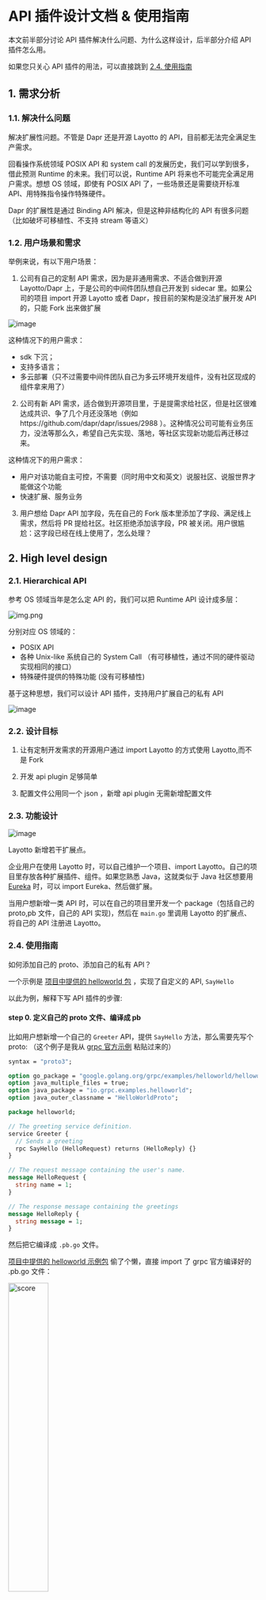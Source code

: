 # API 插件设计文档 & 使用指南

本文前半部分讨论 API 插件解决什么问题、为什么这样设计，后半部分介绍 API 插件怎么用。

如果您只关心 API 插件的用法，可以直接跳到 [2.4. 使用指南](zh/design/api_plugin/design?id=_24-使用指南)

## 1. 需求分析

### 1.1. 解决什么问题

解决扩展性问题。不管是 Dapr 还是开源 Layotto 的 API，目前都无法完全满足生产需求。

回看操作系统领域 POSIX API 和 system call 的发展历史，我们可以学到很多，借此预测 Runtime 的未来。我们可以说，Runtime API 将来也不可能完全满足用户需求。想想 OS 领域，即使有 POSIX API 了，一些场景还是需要绕开标准
API、用特殊指令操作特殊硬件。

Dapr 的扩展性是通过 Binding API 解决，但是这种非结构化的 API 有很多问题（比如破坏可移植性、不支持 stream 等语义）

### 1.2. 用户场景和需求

举例来说，有以下用户场景：

1. 公司有自己的定制 API 需求，因为是非通用需求、不适合做到开源 Layotto/Dapr 上，于是公司的中间件团队想自己开发到 sidecar 里。如果公司的项目 import 开源 Layotto 或者 Dapr，按目前的架构是没法扩展开发 API 的，只能 Fork
   出来做扩展

![image](https://user-images.githubusercontent.com/26001097/131614836-60d797c8-b80b-4018-ad43-c2b874d35660.png)

这种情况下的用户需求：

- sdk 下沉；
- 支持多语言；
- 多云部署（只不过需要中间件团队自己为多云环境开发组件，没有社区现成的组件拿来用了）

2. 公司有新 API 需求，适合做到开源项目里，于是提需求给社区，但是社区很难达成共识、争了几个月还没落地（例如https://github.com/dapr/dapr/issues/2988
   ）。这种情况公司可能有业务压力，没法等那么久，希望自己先实现、落地，等社区实现新功能后再迁移过来。

这种情况下的用户需求：

- 用户对该功能自主可控，不需要（同时用中文和英文）说服社区、说服世界才能做这个功能
- 快速扩展、服务业务

3. 用户想给 Dapr API 加字段，先在自己的 Fork 版本里添加了字段、满足线上需求，然后将 PR 提给社区。社区拒绝添加该字段，PR 被关闭。用户很尴尬：这字段已经在线上使用了，怎么处理？

## 2. High level design

### 2.1. Hierarchical API

参考 OS 领域当年是怎么定 API 的，我们可以把 Runtime API 设计成多层：

![img.png](https://gw.alipayobjects.com/mdn/rms_5891a1/afts/img/A*bWnHR7yhiF4AAAAAAAAAAAAAARQnAQ)

分别对应 OS 领域的：

- POSIX API
- 各种 Unix-like 系统自己的 System Call （有可移植性，通过不同的硬件驱动实现相同的接口）
- 特殊硬件提供的特殊功能 (没有可移植性)

基于这种思想，我们可以设计 API 插件，支持用户扩展自己的私有 API

![image](https://user-images.githubusercontent.com/26001097/131614802-c6f6a556-4e8b-4fee-b899-275a80e00eb6.png)

### 2.2. 设计目标

1. 让有定制开发需求的开源用户通过 import Layotto 的方式使用 Layotto,而不是 Fork

2. 开发 api plugin 足够简单

3. 配置文件公用同一个 json ，新增 api plugin 无需新增配置文件

### 2.3. 功能设计

![image](https://user-images.githubusercontent.com/26001097/131614952-ccfc7d11-d376-41b0-b16c-2f17bfd2c9fc.png)

Layotto 新增若干扩展点。

企业用户在使用 Layotto 时，可以自己维护一个项目、import Layotto。自己的项目里存放各种扩展插件、组件。如果您熟悉 Java，这就类似于 Java 社区想要用 [Eureka](https://github.com/Netflix/eureka) 时，可以
import Eureka、然后做扩展。

当用户想新增一类 API 时，可以在自己的项目里开发一个 package（包括自己的 proto,pb 文件，自己的 API 实现)，然后在 `main.go` 里调用 Layotto 的扩展点、将自己的 API 注册进 Layotto。

### 2.4. 使用指南

如何添加自己的 proto、添加自己的私有 API？

一个示例是 [项目中提供的 helloworld 包](https://github.com/mosn/layotto/tree/main/cmd/layotto_multiple_api/helloworld) ，实现了自定义的 API, `SayHello`

以此为例，解释下写 API 插件的步骤:

#### step 0. 定义自己的 proto 文件、编译成 pb

比如用户想新增一个自己的 `Greeter` API，提供 `SayHello` 方法，那么需要先写个 proto:
（这个例子是我从 [grpc 官方示例](https://github.com/grpc/grpc-go/blob/master/examples/helloworld/helloworld/helloworld.proto) 粘贴过来的）

```protobuf
syntax = "proto3";

option go_package = "google.golang.org/grpc/examples/helloworld/helloworld";
option java_multiple_files = true;
option java_package = "io.grpc.examples.helloworld";
option java_outer_classname = "HelloWorldProto";

package helloworld;

// The greeting service definition.
service Greeter {
  // Sends a greeting
  rpc SayHello (HelloRequest) returns (HelloReply) {}
}

// The request message containing the user's name.
message HelloRequest {
  string name = 1;
}

// The response message containing the greetings
message HelloReply {
  string message = 1;
}
```

然后把它编译成 `.pb.go` 文件。

[项目中提供的 helloworld 示例包](https://github.com/mosn/layotto/tree/main/cmd/layotto_multiple_api/helloworld) 偷了个懒，直接 import 了 grpc 官方编译好的 .pb.go
文件：

 <img src="https://gw.alipayobjects.com/mdn/rms_5891a1/afts/img/A*9VnARJimj90AAAAAAAAAAAAAARQnAQ" width = "40%" height = "40%" alt="score" align=center />

#### step 1. 为刚才定义的 API 编写实现

protoc 编译工具会根据 proto 文件帮你编译出 go 语言的 interface `helloworld.GreeterServer`，但是 interface 的具体实现还是需要自己写。

比如，示例中我们编写的 `server` 实现了 `helloworld.GreeterServer` interface, 有 `SayHello` 方法:

```go
// server is used to implement helloworld.GreeterServer.
type server struct {
	appId string
	// custom components which implements the `HelloWorld` interface
	name2component map[string]component.HelloWorld
	// LockStore components. They are not used in this demo, we put them here as a demo.
	name2LockStore map[string]lock.LockStore
	pb.UnimplementedGreeterServer
}

// SayHello implements helloworld.GreeterServer.SayHello
func (s *server) SayHello(ctx context.Context, in *pb.HelloRequest) (*pb.HelloReply, error) {
	if _, ok := s.name2component[componentName]; !ok {
		return &pb.HelloReply{Message: "We don't want to talk with you!"}, nil
	}
	message, err := s.name2component[componentName].SayHello(in.GetName())
	if err != nil {
		return nil, err
	}
	return &pb.HelloReply{Message: message}, nil
}
```

#### step 2. 实现 [`GrpcAPI` interface](https://github.com/mosn/layotto/blob/main/pkg/grpc/grpc_api.go) ，管理 API 插件的生命周期

现在你已经有了自己的 API 实现，下一步需要把它注册到 Layotto 上。

> **回忆一下**：如何把 API 注册到原生的 grpc server 上?
>
> 只需要写这么一行代码：
>
> pb.RegisterGreeterServer(s, &server{})

想要把自己的 API 注册到 Layotto 上，需要：

- 实现 [`GrpcAPI` interface](https://github.com/mosn/layotto/blob/main/pkg/grpc/grpc_api.go) 、实现一些生命周期钩子

这个 GrpcAPI 负责管理您的 API 的生命周期、提供了各种生命周期钩子。目前生命周期钩子有 Init 和 Register 。

```go
// GrpcAPI is the interface of API plugin. It has lifecycle related methods
type GrpcAPI interface {
    // init this API before binding it to the grpc server.
    // For example,you can call app to query their subscriptions.
    Init(conn *grpc.ClientConn) error
    
    // Bind this API to the grpc server
    Register(s *grpc.Server, registeredServer mgrpc.RegisteredServer) (mgrpc.RegisteredServer, error)
}
```

- 实现相应的构造函数 `NewGrpcAPI`，用来创建你的 `GrpcAPI`。

```go
// NewGrpcAPI is the constructor of GrpcAPI
type NewGrpcAPI func (applicationContext *ApplicationContext) GrpcAPI
```

其中传入的参数`*ApplicationContext`定义为：

```go
// ApplicationContext contains all you need to construct your GrpcAPI, such as all the components.
// For example, your `SuperState` GrpcAPI can hold the `StateStores` components and use them to implement your own `Super State API` logic.
type ApplicationContext struct {
    AppId                 string
    Hellos                map[string]hello.HelloService
    ConfigStores          map[string]configstores.Store
    Rpcs                  map[string]rpc.Invoker
    PubSubs               map[string]pubsub.PubSub
    StateStores           map[string]state.Store
    Files                 map[string]file.File
    LockStores            map[string]lock.LockStore
    Sequencers            map[string]sequencer.Store
    SendToOutputBindingFn func(name string, req *bindings.InvokeRequest) (*bindings.InvokeResponse, error)
    SecretStores          map[string]secretstores.SecretStore
    CustomComponent       map[string]map[string]custom.Component
}
```

##### 解释：`CustomComponent`是什么?
是"自定义组件"。

Layotto 中的组件分为两种：
- 预置组件

比如 `pubsub` 组件，比如 `state` 组件

- 自定义组件

允许您自己扩展自己的组件，比如下面示例中的 `HelloWorld` 组件。

##### 解释：如何配置自定义组件?
在 json 配置文件中按以下格式配置：
```json
  "custom_component": {
    "<Component Type>": {
      "<Component A Name>": {
        "metadata": {
          "<KEY>": "<VALUE>",
          "<KEY>": "<VALUE>"
        }
      },
      "<Component B Name>": {
        "metadata": {
          "<KEY>": "<VALUE>",
          "<KEY>": "<VALUE>"
        }
      }
    }
  },
```

例如，在`configs/config_in_memory.json` 中，配置了类型是`helloworld` 的 `CustomComponent`，只有一个组件，其组件名是 `in-memory`:
```json
  "custom_component": {
    "helloworld": {
      "in-memory": {
        "metadata": {}
      }
    }
  },
```

##### 看个例子
看个具体的例子，在[helloworld 示例中](https://github.com/mosn/layotto/blob/main/cmd/layotto_multiple_api/helloworld/grpc_api.go), `*server` 实现了 `Init`
和 `Register` 方法:

```go
func (s *server) Init(conn *rawGRPC.ClientConn) error {
	return nil
}

func (s *server) Register(grpcServer *rawGRPC.Server, registeredServer mgrpc.RegisteredServer) (mgrpc.RegisteredServer, error) {
	pb.RegisterGreeterServer(grpcServer, s)
	return registeredServer, nil
}
```

也有相应的构造函数:

```go
func NewHelloWorldAPI(ac *grpc_api.ApplicationContext) grpc.GrpcAPI {
	// 1. convert custom components
	name2component := make(map[string]component.HelloWorld)
	if len(ac.CustomComponent) != 0 {
		// we only care about those components of type "helloworld"
		name2comp, ok := ac.CustomComponent[componentType]
		if ok && len(name2comp) > 0 {
			for name, v := range name2comp {
				// convert them using type assertion
				comp, ok := v.(component.HelloWorld)
				if !ok {
					errMsg := fmt.Sprintf("custom component %s does not implement HelloWorld interface", name)
					log.DefaultLogger.Errorf(errMsg)
				}
				name2component[name] = comp
			}
		}
	}
	// 2. construct your API implementation
	return &server{
		appId: ac.AppId,
		// Your API plugin can store and use all the components.
		// For example,this demo set all the LockStore components here.
		name2LockStore: ac.LockStores,
		// Custom components of type "helloworld"
		name2component: name2component,
	}
}
```

##### 解释：这些回调函数、构造函数是干嘛的？
看了这个例子，你也许会问：这些回调函数、构造函数是干嘛的?

上述钩子用于给用户扩展自定义启动逻辑。Layotto 会在启动过程中回调上述生命周期钩子和构造函数。调用顺序大致为：

`Layotto 初始化好所有组件` ---> 调用`NewGrpcAPI`构造函数 ---> `GrpcAPI.Init` ---> `Layotto 创建 grpc 服务器` ---> `GrpcAPI.Register`

图示如下：

<img src="https://gw.alipayobjects.com/mdn/rms_5891a1/afts/img/A*7_NyQL-FjigAAAAAAAAAAAAAARQnAQ" width = "40%" height = "40%" alt="score" align=center />

#### step 3. 将自己的 API 注册进 Layotto

按照上文的步骤实现自己的私有 API
后,可以[在 main 里将它注册进 Layotto](https://github.com/mosn/layotto/blob/5234a80cdc97798162d03546eb8e0ee163c0ad60/cmd/layotto_multiple_api/main.go#L203) :

```go

func NewRuntimeGrpcServer(data json.RawMessage, opts ...grpc.ServerOption) (mgrpc.RegisteredServer, error) {
	// ...........
	
    // 3. run
    server, err := rt.Run(
        runtime.WithGrpcOptions(opts...),
        // register your GrpcAPI here
        runtime.WithGrpcAPI(
            // default GrpcAPI
            default_api.NewGrpcAPI,
            // a demo to show how to register your own GrpcAPI
            helloworld_api.NewHelloWorldAPI,
        ),
        // Hello
        runtime.WithHelloFactory(
            hello.NewHelloFactory("helloworld", helloworld.NewHelloWorld),
        ),
    // ...........
```

我们推荐用户在自己的项目中定制 main 函数、定制启动流程。

具体来说，您可以把 Layotto 的 main 复制粘贴到自己的项目里，按需修改，去掉用不到的东西（比如用不到 etcd 的分布式锁组件，可以在自己的 main 里删掉它)

#### step 4. 编译运行 Layotto

准备就绪，可以启动 Layotto 了。

以 helloworld 为例：

```shell
cd ${project_path}/cmd/layotto_multiple_api
go build -o layotto
# run it
./layotto start -c ../../configs/config_in_memory.json
```

Layotto 启动过程中，会回调每个注册进来的 API 的生命周期方法(Init,Register)

启动完成后，您的 API 就会对外提供 grpc 服务
